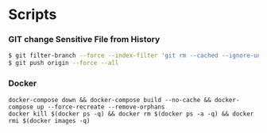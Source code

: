 # Scripts

### GIT change Sensitive File from History
````bash
$ git filter-branch --force --index-filter 'git rm --cached --ignore-unmatch bitbucket_ris.pub' --prune-empty --tag-name-filter cat -- --all
$ git push origin --force --all
````

### Docker
````
docker-compose down && docker-compose build --no-cache && docker-compose up --force-recreate --remove-orphans
docker kill $(docker ps -q) && docker rm $(docker ps -a -q) && docker rmi $(docker images -q) 
````

